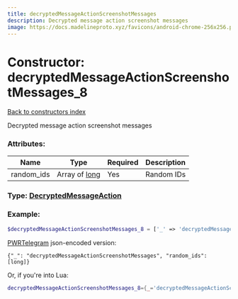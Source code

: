 ```yaml
---
title: decryptedMessageActionScreenshotMessages
description: Decrypted message action screenshot messages
image: https://docs.madelineproto.xyz/favicons/android-chrome-256x256.png
---
```

# Constructor: decryptedMessageActionScreenshotMessages\_8  
[Back to constructors index](index.md)



Decrypted message action screenshot messages

### Attributes:

| Name     |    Type       | Required | Description |
|----------|---------------|----------|-------------|
|random\_ids|Array of [long](../types/long.md) | Yes|Random IDs|



### Type: [DecryptedMessageAction](../types/DecryptedMessageAction.md)


### Example:

```php
$decryptedMessageActionScreenshotMessages_8 = ['_' => 'decryptedMessageActionScreenshotMessages', 'random_ids' => [long, long]];
```  

[PWRTelegram](https://pwrtelegram.xyz) json-encoded version:

```
{"_": "decryptedMessageActionScreenshotMessages", "random_ids": [long]}
```


Or, if you're into Lua:

```lua
decryptedMessageActionScreenshotMessages_8={_='decryptedMessageActionScreenshotMessages', random_ids={long}}

```


